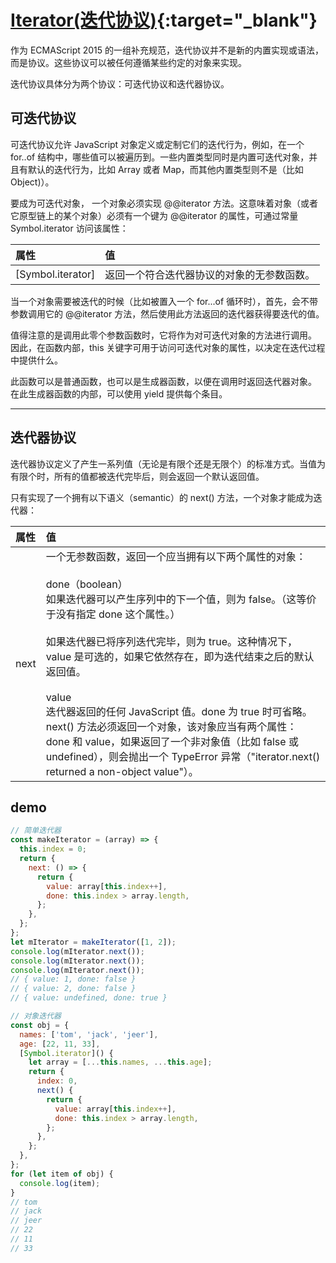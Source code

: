 # [Iterator(迭代协议)](https://developer.mozilla.org/zh-CN/docs/Web/JavaScript/Reference/Iteration_protocols){:target="\_blank"}

作为 ECMAScript 2015 的一组补充规范，迭代协议并不是新的内置实现或语法，而是协议。这些协议可以被任何遵循某些约定的对象来实现。

迭代协议具体分为两个协议：可迭代协议和迭代器协议。

## 可迭代协议

可迭代协议允许 JavaScript 对象定义或定制它们的迭代行为，例如，在一个 for..of 结构中，哪些值可以被遍历到。一些内置类型同时是内置可迭代对象，并且有默认的迭代行为，比如 Array 或者 Map，而其他内置类型则不是（比如 Object)）。

要成为可迭代对象， 一个对象必须实现 @@iterator 方法。这意味着对象（或者它原型链上的某个对象）必须有一个键为 @@iterator 的属性，可通过常量 Symbol.iterator 访问该属性：

| 属性              | 值                                         |
| :---------------- | :----------------------------------------- |
| [Symbol.iterator] | 返回一个符合迭代器协议的对象的无参数函数。 |

当一个对象需要被迭代的时候（比如被置入一个 for...of 循环时），首先，会不带参数调用它的 @@iterator 方法，然后使用此方法返回的迭代器获得要迭代的值。

值得注意的是调用此零个参数函数时，它将作为对可迭代对象的方法进行调用。 因此，在函数内部，this 关键字可用于访问可迭代对象的属性，以决定在迭代过程中提供什么。

此函数可以是普通函数，也可以是生成器函数，以便在调用时返回迭代器对象。 在此生成器函数的内部，可以使用 yield 提供每个条目。

---

## 迭代器协议

迭代器协议定义了产生一系列值（无论是有限个还是无限个）的标准方式。当值为有限个时，所有的值都被迭代完毕后，则会返回一个默认返回值。

只有实现了一个拥有以下语义（semantic）的 next() 方法，一个对象才能成为迭代器：

| 属性 | 值                                                                                                                                                                                                                                                                                                                                                                                                                                                                                                                                                                           |
| :--- | :--------------------------------------------------------------------------------------------------------------------------------------------------------------------------------------------------------------------------------------------------------------------------------------------------------------------------------------------------------------------------------------------------------------------------------------------------------------------------------------------------------------------------------------------------------------------------- |
| next | 一个无参数函数，返回一个应当拥有以下两个属性的对象：<br><br>done（boolean）<br>如果迭代器可以产生序列中的下一个值，则为 false。（这等价于没有指定 done 这个属性。）<br><br>如果迭代器已将序列迭代完毕，则为 true。这种情况下，value 是可选的，如果它依然存在，即为迭代结束之后的默认返回值。<br><br>value<br>迭代器返回的任何 JavaScript 值。done 为 true 时可省略。<br>next() 方法必须返回一个对象，该对象应当有两个属性： done 和 value，如果返回了一个非对象值（比如 false 或 undefined），则会抛出一个 TypeError 异常（"iterator.next() returned a non-object value"）。 |

## demo

```javascript
// 简单迭代器
const makeIterator = (array) => {
  this.index = 0;
  return {
    next: () => {
      return {
        value: array[this.index++],
        done: this.index > array.length,
      };
    },
  };
};
let mIterator = makeIterator([1, 2]);
console.log(mIterator.next());
console.log(mIterator.next());
console.log(mIterator.next());
// { value: 1, done: false }
// { value: 2, done: false }
// { value: undefined, done: true }

// 对象迭代器
const obj = {
  names: ['tom', 'jack', 'jeer'],
  age: [22, 11, 33],
  [Symbol.iterator]() {
    let array = [...this.names, ...this.age];
    return {
      index: 0,
      next() {
        return {
          value: array[this.index++],
          done: this.index > array.length,
        };
      },
    };
  },
};
for (let item of obj) {
  console.log(item);
}
// tom
// jack
// jeer
// 22
// 11
// 33
```

